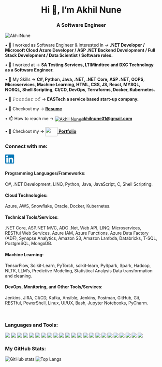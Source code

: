 <h1 align="center">Hi 👋, I’m Akhil Nune</h1>

<!--**AkhilNune/AkhilNune** is a ✨ _special_ ✨ repository because its `README.md` (this file) appears on your GitHub profile.-->

<h3 align="center">A Software Engineer</h3>
<p align="left"> <img src="https://komarev.com/ghpvc/?username=AkhilNune&label=Profile%20views&color=0e75b6&style=flat" alt="AkhilNune" /> </p>
<p>&#x2022; 🔭 I worked as Software Engineer & interested in -> <strong> .NET Developer / Microsoft Cloud Azure Developer / ASP .NET Backend Development / Full Stack Development / Data Scientist / Software roles.</strong></p>
<p>&#x2022; 🤝 I worked at -> <strong>SA Testing Services, LTIMindtree and DXC Technology as a Software Engineer.</strong></p>
<p>&#x2022; 💞️ My Skills -> <strong>C#, Python, Java, .NET, .NET Core, ASP .NET, OOPS, Microservices, Machine Learning, HTML, CSS, JS, React, MYSQL, NOSQL, Shell Scripting, CI/CD, DevOps, Terraforms, Docker, Kubernetes.</strong></p>
<p>&#x2022; 💼 𝙵𝚘𝚞𝚗𝚍𝚎𝚛 𝚘𝚏 -> <strong>EASTech a service based start-up company.</strong></p>
<p>&#x2022; 📝 Checkout my -> <a href="https://drive.google.com/file/d/1dSZYL6YfdfaIGKo2jfa1t0qKAXwB9C/view?usp=drivesdk"><strong>Resume</strong></a></p>
<p>&#x2022; 📫 How to reach me -> <a href="mailto:akhilnune31@gmail.com"><img align="center" src="https://user-images.githubusercontent.com/56149197/218254506-dd38dc25-4dc9-4f24-be93-d05a7be9c3d6.png" alt="Akhil Nune" height="30" width="40" /><strong>akhilnune31@gmail.com</strong></a></p>
<p>&#x2022; 📝 Checkout my -> <a href="https://guntupalli09.github.io/Santhosh_Guntupa.github.io/"><img align="center" src="portfolio.png" alt="" height="30" width="40" /> 
 <strong>Portfolio</strong></a></p>

<h3 align="left">Connect with me:</h3>
<a href="https://www.linkedin.com/in/akhil-nune-9098491a0/" target="_blank">
  <img align="left" alt="Akhil | LinkedIn" width="30px"  src="https://raw.githubusercontent.com/arjun-sudo/arjun-sudo/master/assets/linkedin.svg" />
</a>
<br/>
<br/>

#### Programming Languages/Frameworks:
 C#, .NET Development, LINQ, Python, Java, JavaScript, C, Shell Scripting.

#### Cloud Technologies:
Azure, AWS, Snowflake, Oracle, Docker, Kubernetes.

#### Technical Tools/Services:
.NET Core, ASP.NET MVC, ADO .Net, Web API, LINQ, Microservices, RESTful Web Services, Azure IAM, Azure Functions, Azure Data Factory (ADF), Synapse Analytics, Amazon S3, Amazon Lambda,  Databricks, T-SQL, PostgreSQL, MongoDB.

#### Machine Learning:
TensorFlow, Scikit-Learn, PyTorch, scikit-learn, PySpark, Spark, Hadoop, NLTK, LLM’s, Predictive Modeling, Statistical Analysis Data transformation and cleaning. 

#### DevOps, Monitoring, and Other Tools/Services:
Jenkins, JIRA, CI/CD, Kafka, Ansible, Jenkins, Postman, GitHub, Git, RESTful, PowerShell, Linux, UI/UX, Bash, Jupyter Notebooks, PyCharm.</strong></p>

<br/>

<h3 align="left">Languages and Tools:</h3>
<div>
  <img src="https://user-images.githubusercontent.com/25181517/121405754-b4f48f80-c95d-11eb-8893-fc325bde617f.png" height="40em"/>
  <img src="https://user-images.githubusercontent.com/25181517/183423507-c056a6f9-1ba8-4312-a350-19bcbc5a8697.png" height="40em"/>
  <img src="https://user-images.githubusercontent.com/25181517/121405384-444d7300-c95d-11eb-959f-913020d3bf90.png" height="40em"/>
  <img src="https://user-images.githubusercontent.com/25181517/117201156-9a724800-adec-11eb-9a9d-3cd0f67da4bc.png" height="40em"/>
  <img src="https://user-images.githubusercontent.com/25181517/192158954-f88b5814-d510-4564-b285-dff7d6400dad.png" height="40em"/>
  <img src="https://user-images.githubusercontent.com/25181517/183898674-75a4a1b1-f960-4ea9-abcb-637170a00a75.png" height="40em"/>
  <img src="https://user-images.githubusercontent.com/25181517/117447155-6a868a00-af3d-11eb-9cfe-245df15c9f3f.png" height="40em"/>
  <img src="https://user-images.githubusercontent.com/25181517/183890595-779a7e64-3f43-4634-bad2-eceef4e80268.png" height="40em"/>
  <img src="https://user-images.githubusercontent.com/25181517/183897015-94a058a6-b86e-4e42-a37f-bf92061753e5.png" height="40em"/>
  <img src="https://user-images.githubusercontent.com/25181517/183896128-ec99105a-ec1a-4d85-b08b-1aa1620b2046.png" height="40em"/>
  <img src="https://user-images.githubusercontent.com/25181517/183911544-95ad6ba7-09bf-4040-ac44-0adafedb9616.png" height="40em"/>
  <img src="https://user-images.githubusercontent.com/25181517/183896132-54262f2e-6d98-41e3-8888-e40ab5a17326.png" height="40em"/>
  <img src="https://user-images.githubusercontent.com/25181517/117207330-263ba280-adf4-11eb-9b97-0ac5b40bc3be.png" height="40em"/>
  <img src="https://user-images.githubusercontent.com/25181517/182534006-037f08b5-8e7b-4e5f-96b6-5d2a5558fa85.png" height="40em"/>  
  <img src="https://user-images.githubusercontent.com/25181517/183868728-b2e11072-00a5-47e2-8a4e-4ebbb2b8c554.png" height="40em"/>
  <img src="https://user-images.githubusercontent.com/25181517/179090274-733373ef-3b59-4f28-9ecb-244bea700932.png" height="40em"/>
  <img src="https://user-images.githubusercontent.com/25181517/183345121-36788a6e-5462-424a-be67-af1ebeda79a2.png" height="40em"/>
  <img src="https://user-images.githubusercontent.com/25181517/183892181-ad32b69e-3603-418c-b8e7-99e976c2a784.png" height="40em"/>
  <img src="https://user-images.githubusercontent.com/25181517/192107858-fe19f043-c502-4009-8c47-476fc89718ad.png" height="40em"/>
  <img src="https://user-images.githubusercontent.com/25181517/117269608-b7dcfb80-ae58-11eb-8e66-6cc8753553f0.png" height="40em"/>
  <img src="https://user-images.githubusercontent.com/25181517/192108890-200809d1-439c-4e23-90d3-b090cf9a4eea.png" height="40em"/>
  <img src="https://user-images.githubusercontent.com/25181517/192108892-6e9b5cdf-4e35-4a70-ad9a-801a93a07c1c.png" height="40em"/>
  <img src="https://user-images.githubusercontent.com/25181517/192109061-e138ca71-337c-4019-8d42-4792fdaa7128.png" height="40em"/>
</div>

<h3 align="left">My GitHub Stats:</h3>

![GitHub stats](https://github-readme-stats.vercel.app/api?username=AkhilNune&show_icons=true&theme=tokyonight)
![Top Langs](https://github-readme-stats.vercel.app/api/top-langs/?username=AkhilNune&theme=tokyonight)


